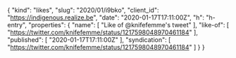 {
  "kind": "likes",
  "slug": "2020/01/i9bko",
  "client_id": "https://indigenous.realize.be",
  "date": "2020-01-17T17:11:00Z",
  "h": "h-entry",
  "properties": {
    "name": [
      "Like of @knifefemme's tweet"
    ],
    "like-of": [
      "https://twitter.com/knifefemme/status/1217598048970461184"
    ],
    "published": [
      "2020-01-17T17:11:00Z"
    ],
    "syndication": [
      "https://twitter.com/knifefemme/status/1217598048970461184"
    ]
  }
}
